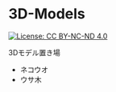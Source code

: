 # 3D-Models
[![License: CC BY-NC-ND 4.0](https://img.shields.io/badge/License-CC_BY--NC--ND_4.0-lightgrey.svg)](https://creativecommons.org/licenses/by-nc-nd/4.0/)

3Dモデル置き場

- ネコウオ
- ウサ木
